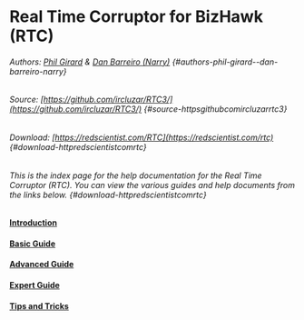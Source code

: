 # Real Time Corruptor for BizHawk \(RTC\)

###### Authors: [Phil Girard](http://redscientist.com/) & [Dan Barreiro \(Narry\)](https://narry.land/) {#authors-phil-girard--dan-barreiro-narry}

###### Source: [https://github.com/ircluzar/RTC3/](https://github.com/ircluzar/RTC3/) {#source-httpsgithubcomircluzarrtc3}

###### Download: [https://redscientist.com/RTC](https://redscientist.com/rtc) {#download-httpredscientistcomrtc}

###### This is the index page for the help documentation for the Real Time Corruptor \(RTC\). You can view the various guides and help documents from the links below. {#download-httpredscientistcomrtc}

#### [Introduction](https://corrupt.wiki/corruptors/rtc-real-time-corruptor/introduction.html)

#### [Basic Guide](/corruptors/rtc-real-time-corruptor/1.md)

#### [Advanced Guide](https://corrupt.wiki/corruptors/rtc-real-time-corruptor/advanced.html)

#### [Expert Guide](https://corrupt.wiki/corruptors/rtc-real-time-corruptor/expert.html)

#### [Tips and Tricks](/corruptors/rtc-real-time-corruptor/4.md)



